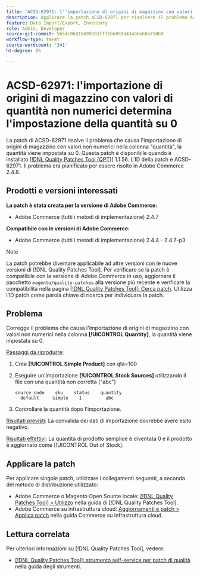 ```yaml
---
title: 'ACSD-62971: l''importazione di origini di magazzino con valori di quantità non numerici determina l''impostazione della quantità su 0'
description: Applicare la patch ACSD-62971 per risolvere il problema Adobe Commerce, in cui l'importazione di origini di magazzino con valori non numerici nella colonna 'quantità' comporta l'impostazione della quantità su 0.
feature: Data Import/Export, Inventory
role: Admin, Developer
source-git-commit: 5b54c0681b699303fff1bb058d434b6eb8b750b0
workflow-type: tm+mt
source-wordcount: '341'
ht-degree: 0%

---
```



# ACSD-62971: l&#39;importazione di origini di magazzino con valori di quantità non numerici determina l&#39;impostazione della quantità su 0

La patch di ACSD-62971 risolve il problema che causa l&#39;importazione di origini di magazzino con valori non numerici nella colonna &quot;quantità&quot;, la quantità viene impostata su 0. Questa patch è disponibile quando è installato [[!DNL Quality Patches Tool (QPT)]](/help/tools/quality-patches-tool/quality-patches-tool-to-self-serve-quality-patches.md) 1.1.56. L’ID della patch è ACSD-62971. Il problema era pianificato per essere risolto in Adobe Commerce 2.4.8.

## Prodotti e versioni interessati

**La patch è stata creata per la versione di Adobe Commerce:**

* Adobe Commerce (tutti i metodi di implementazione) 2.4.7

**Compatibile con le versioni di Adobe Commerce:**

* Adobe Commerce (tutti i metodi di implementazione) 2.4.4 - 2.4.7-p3

>[!NOTE]
>
>La patch potrebbe diventare applicabile ad altre versioni con le nuove versioni di [!DNL Quality Patches Tool]. Per verificare se la patch è compatibile con la versione di Adobe Commerce in uso, aggiornare il pacchetto `magento/quality-patches` alla versione più recente e verificare la compatibilità nella pagina [[!DNL Quality Patches Tool]: Cerca patch](https://experienceleague.adobe.com/tools/commerce-quality-patches/index.html). Utilizza l’ID patch come parola chiave di ricerca per individuare la patch.

## Problema

Corregge il problema che causa l&#39;importazione di origini di magazzino con valori non numerici nella colonna **[!UICONTROL Quantity]**, la quantità viene impostata su 0.

<u>Passaggi da riprodurre</u>:

1. Crea **[!UICONTROL Simple Product]** con qtà=100
1. Eseguire un&#39;importazione **[!UICONTROL Stock Sources]** utilizzando il file con una quantità non corretta (&quot;abc&quot;)

   ```table
   source_code    sku    status    quantity
     default     simple    1         abc
   ```

1. Controllare la quantità dopo l&#39;importazione.

<u>Risultati previsti</u>:
La convalida dei dati di importazione dovrebbe avere esito negativo.

<u>Risultati effettivi</u>:
La quantità di prodotto semplice è diventata 0 e il prodotto è aggiornato come [!UICONTROL Out of Stock].

## Applicare la patch

Per applicare singole patch, utilizzare i collegamenti seguenti, a seconda del metodo di distribuzione utilizzato:

* Adobe Commerce o Magento Open Source locale: [[!DNL Quality Patches Tool] > Utilizzo](/help/tools/quality-patches-tool/usage.md) nella guida di [!DNL Quality Patches Tool].
* Adobe Commerce su infrastruttura cloud: [Aggiornamenti e patch > Applica patch](https://experienceleague.adobe.com/docs/commerce-cloud-service/user-guide/develop/upgrade/apply-patches.html) nella guida Commerce su infrastruttura cloud.

## Lettura correlata

Per ulteriori informazioni su [!DNL Quality Patches Tool], vedere:

* [[!DNL Quality Patches Tool]: strumento self-service per patch di qualità](/help/tools/quality-patches-tool/quality-patches-tool-to-self-serve-quality-patches.md) nella guida degli strumenti.

